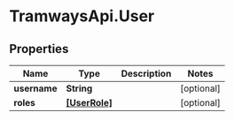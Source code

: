 # TramwaysApi.User

## Properties

Name | Type | Description | Notes
------------ | ------------- | ------------- | -------------
**username** | **String** |  | [optional] 
**roles** | [**[UserRole]**](UserRole.md) |  | [optional] 


